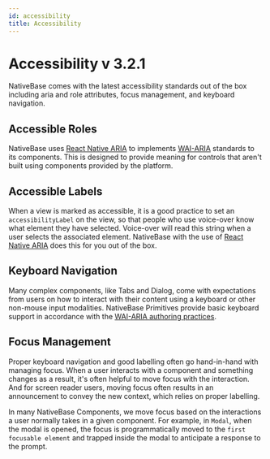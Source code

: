 ```yaml
---
id: accessibility
title: Accessibility
---
```

# Accessibility v 3.2.1

NativeBase comes with the latest accessibility standards out of the box including aria and role attributes, focus management, and keyboard navigation.

## Accessible Roles

NativeBase uses [React Native ARIA](https://react-native-aria.geekyants.com/) to implements [WAI-ARIA](https://www.w3.org/TR/wai-aria-1.2/) standards to its components. This is designed to provide meaning for controls that aren't built using components provided by the platform.

## Accessible Labels

When a view is marked as accessible, it is a good practice to set an `accessibilityLabel` on the view, so that people who use voice-over know what element they have selected. Voice-over will read this string when a user selects the associated element. NativeBase with the use of [React Native ARIA](https://www.notion.so/Accessibility-83852d7c4b094e69a3e4f1047994bd1c) does this for you out of the box.

## Keyboard Navigation

Many complex components, like Tabs and Dialog, come with expectations from users on how to interact with their content using a keyboard or other non-mouse input modalities. NativeBase Primitives provide basic keyboard support in accordance with the [WAI-ARIA authoring practices](https://www.w3.org/TR/wai-aria-practices-1.2/).

## Focus Management

Proper keyboard navigation and good labelling often go hand-in-hand with managing focus. When a user interacts with a component and something changes as a result, it's often helpful to move focus with the interaction. And for screen reader users, moving focus often results in an announcement to convey the new context, which relies on proper labelling.

In many NativeBase Components, we move focus based on the interactions a user normally takes in a given component. For example, in `Modal`, when the modal is opened, the focus is programmatically moved to the `first focusable element` and trapped inside the modal to anticipate a response to the prompt.
